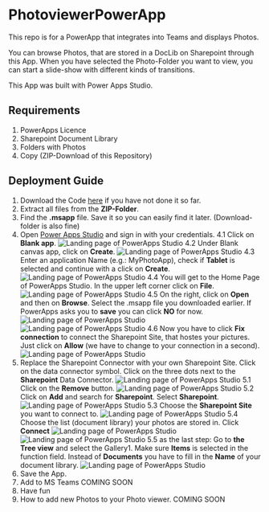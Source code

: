 # PhotoviewerPowerApp
This repo is for a PowerApp that integrates into Teams and displays Photos.

You can browse Photos, that are stored in a DocLib on Sharepoint through this App.
When you have selected the Photo-Folder you want to view, you can start a slide-show with different kinds of transitions.

This App was built with Power Apps Studio.

## Requirements

1. PowerApps Licence 
2. Sharepoint Document Library
3. Folders with Photos
4. Copy (ZIP-Download of this Repository)

## Deployment Guide
1. Download the Code [here](https://github.com/MSFT-srothhaupt/PhotoviewerPowerApp/blob/main/Fotos%20(Events%20%26%20Vacay)%203.msapp) if you have not done it so far.
2. Extract all files from the **ZIP-Folder**.
3. Find the **.msapp** file. Save it so you can easily find it later. (Download-folder is also fine)
4. Open [Power Apps Studio](https://make.preview.powerapps.com) and sign in with your credentials.
4.1 Click on **Blank app**.
![Landing page of PowerApps Studio](https://github.com/MSFT-srothhaupt/PhotoviewerPowerApp/blob/main/Deployment_Photos/Screenshot%20(9).png)
4.2 Under Blank canvas app, click on **Create**.
![Landing page of PowerApps Studio](https://github.com/MSFT-srothhaupt/PhotoviewerPowerApp/blob/main/Deployment_Photos/Screenshot%20(10).png)
4.3 Enter an application Name (e.g.: MyPhotoApp), check if **Tablet** is selected and continue with a click on **Create**.
![Landing page of PowerApps Studio](https://github.com/MSFT-srothhaupt/PhotoviewerPowerApp/blob/main/Deployment_Photos/Screenshot%20(11).png)
4.4 You will get to the Home Page of PowerApps Studio. In the upper left corner click on **File**.
![Landing page of PowerApps Studio](https://github.com/MSFT-srothhaupt/PhotoviewerPowerApp/blob/main/Deployment_Photos/Screenshot%20(12).png)
4.5 On the right, click on **Open** and then on **Browse**. Select the .msapp file you downloaded earlier. If PowerApps asks you to **save** you can click **NO** for now.
![Landing page of PowerApps Studio](https://github.com/MSFT-srothhaupt/PhotoviewerPowerApp/blob/main/Deployment_Photos/Screenshot%20(13).png)
![Landing page of PowerApps Studio](https://github.com/MSFT-srothhaupt/PhotoviewerPowerApp/blob/main/Deployment_Photos/Screenshot%20(14).png)
4.6 Now you have to click **Fix connection** to connect the Sharepoint Site, that hostes your pictures. Just click on **Allow** (we have to change to your connection in a second).
![Landing page of PowerApps Studio](https://github.com/MSFT-srothhaupt/PhotoviewerPowerApp/blob/main/Deployment_Photos/Screenshot%20(15).png)
5. Replace the Sharepoint Connector with your own Sharepoint Site. Click on the data connector symbol. Click on the three dots next to the **Sharepoint** Data Connector. 
![Landing page of PowerApps Studio](https://github.com/MSFT-srothhaupt/PhotoviewerPowerApp/blob/main/Deployment_Photos/Screenshot%20(18).png)
5.1 Click on the **Remove** button.
![Landing page of PowerApps Studio](https://github.com/MSFT-srothhaupt/PhotoviewerPowerApp/blob/main/Deployment_Photos/Screenshot%20(19).png)
5.2 Click on **Add** and search for **Sharepoint**. Select **Sharepoint**.
![Landing page of PowerApps Studio](https://github.com/MSFT-srothhaupt/PhotoviewerPowerApp/blob/main/Deployment_Photos/Screenshot%20(20).png)
5.3 Choose the **Sharepoint Site** you want to connect to.
![Landing page of PowerApps Studio](https://github.com/MSFT-srothhaupt/PhotoviewerPowerApp/blob/main/Deployment_Photos/Screenshot%20(21).png)
5.4 Choose the list (document library) your photos are stored in. Click **Connect**
![Landing page of PowerApps Studio](https://github.com/MSFT-srothhaupt/PhotoviewerPowerApp/blob/main/Deployment_Photos/Screenshot%20(22).png)
![Landing page of PowerApps Studio](https://github.com/MSFT-srothhaupt/PhotoviewerPowerApp/blob/main/Deployment_Photos/Screenshot%20(23).png)
5.5 as the last step: Go to **the Tree view** and select the Gallery1. Make sure **Items** is selected in the function field. Instead of **Documents** you have to fill in the **Name** of your document library.
![Landing page of PowerApps Studio](https://github.com/MSFT-srothhaupt/PhotoviewerPowerApp/blob/main/Deployment_Photos/Screenshot%20(24).png)
6. Save the App.
7. Add to MS Teams COMING SOON
8. Have fun
9. How to add new Photos to your Photo viewer. COMING SOON

